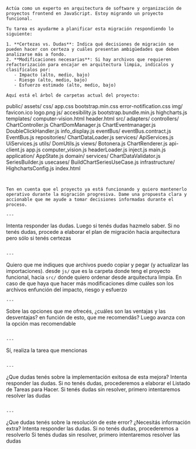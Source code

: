 ```
Actúa como un experto en arquitectura de software y organización de proyectos frontend en JavaScript. Estoy migrando un proyecto funcional.

Tu tarea es ayudarme a planificar esta migración respondiendo lo siguiente:

1. **Certezas vs. Dudas**: Indica qué decisiones de migración se pueden hacer con certeza y cuáles presentan ambigüedades que deben analizarse más a fondo.
2. **Modificaciones necesarias**: Si hay archivos que requieren refactorización para encajar en arquitectura limpia, indícalos y clasifícalos por:
   - Impacto (alto, medio, bajo)
   - Riesgo (alto, medio, bajo)
   - Esfuerzo estimado (alto, medio, bajo)

Aquí está el árbol de carpetas actual del proyecto:

```
public/
  assets/
    css/
      app.css
      bootstrap.min.css
      error-notification.css
    img/
      favicon.ico
      logo.png
    js/
      accesibility.js
      bootstrap.bundle.min.js
      highcharts.js
  templates/
    computer-vision.html
    header.html
src/
  adapters/
    controllers/
      ChartController.js
      ChartDomManager.js
      ChartEventmanager.js
      DoubleClickHandler.js
      info_display.js
    eventBus/
      eventBus.contract.js
      EventBus.js
    repositories/
      ChartDataLoader.js
    services/
      ApiServices.js
      UiServices.js
    utils/
      DomUtils.js
    views/
    Botonera.js
      ChartRenderer.js
    api-client.js
    app.js
    computer_vision.js
    headerLoader.js
    inject.js
    main.js
  application/
    AppState.js
  domain/
    services/
      ChartDataValidator.js
      SeriesBuilder.js
    usecases/
      BuildChartSeriesUseCase.js
  infrastructure/
    HighchartsConfig.js
index.html
```


Ten en cuenta que el proyecto ya está funcionando y quiero mantenerlo operativo durante la migración progresiva. Dame una propuesta clara y accionable que me ayude a tomar decisiones informadas durante el proceso.

---

```
Intenta responder las dudas. Luego si tenés dudas hazmelo saber. Si no tenés dudas, procede a elaborar el plan de migración hacia arquitectura pero sólo si tenés certezas
```

---

```
Quiero que me indiques que archivos puedo copiar y pegar (y actualizar las importaciones). desde `js/` que es la carpeta donde teng el proyecto funcional, hacia `src/`  donde quiero ordenar desde arquitectura limpia.
En caso de que haya que hacer más modificaciones dime cuáles son los archivos enfunción del impacto, riesgo y esfuerzo
```
---

```
Sobre las opciones que me ofrecés, ¿cuáles son las ventajas y las desventajas? en función de esto,  que me recomendás? Luego avanza con la opción mas recomendable
```

---

```
Sí, realiza la tarea que mencionas
```

---

```
¿Que dudas tenés sobre la implementación exitosa de esta mejora?
Intenta responder las dudas.
Si no tenés dudas, procederemos a elaborar el Listado de Tareas para Hacer.
Si  tenés dudas sin resolver, primero intentaremos resolver las dudas
```

---

```
¿Que dudas tenés sobre la resolución de este error? ¿Necesitás información extra?
Intenta responder las dudas.
Si no tenés dudas, procederemos a resolverlo
Si  tenés dudas sin resolver, primero intentaremos resolver las dudas
```